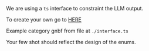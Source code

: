 We are using a `ts` interface to constraint the LLM output.

To create your own go to [HERE](https://grammar.intrinsiclabs.ai)

Example category gnbf from file at `./interface.ts`

Your few shot should reflect the design of the enums.